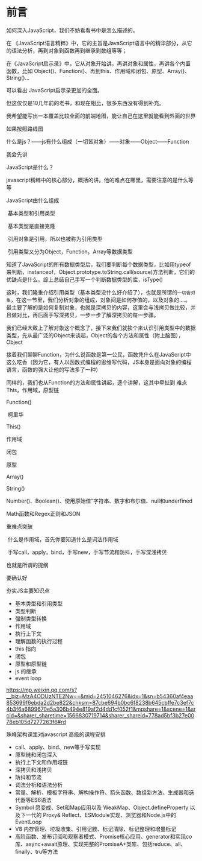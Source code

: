 # 前言

如何深入JavaScript，我们不妨看看书中是怎么描述的。

在 《JavaScript语言精粹》中，它的主旨是JavaScript语言中的精华部分，从它的语法分析，再到对象到函数再到继承到数组等等；

在《JavaScript启示录》中，它从对象开始讲，再讲对象和属性，再讲各个内置函数，比如 Object()、Function()、再到this、作用域和闭包、原型、Array()、String()...

可以看出 JavaScript启示录更加的全面。

但这仅仅是10几年前的老书，和现在相比，很多东西没有得到补充。

我希望能写出一本覆盖比较全面的前端地图，能让自己在这里就能看到外面的世界


如果按照路线图

什么是js？——js有什么组成（一切皆对象）——对象——Object——Function



我会先讲

JavaScript是什么？

​	javascript精粹中的核心部分，概括的讲。他的难点在哪里，需要注意的是什么等等

JavaScript由什么组成

​	基本类型和引用类型

​		基本类型是直接克隆

​		引用对象是引用，所以也被称为引用类型

​	引用类型又分为Object，Function，Array等数据类型

​	知道了JavaScript的所有数据类型后，我们要判断每个数据类型，比如用typeof 来判断，instanceof，Object.prototype.toString.call(source)方法判断，它们的优缺点是什么。综上总结自己手写一个判断数据类型的库，isType()

这时，我们隆重介绍引用类型（基本类型没什么好介绍了），也就是所谓的`一切皆对象`，在这一节里，我们分析对象的组成，对象间是如何存值的，以及对象的....。最主要了解的是如何复制对象，也就是深拷贝的内容，这里会与浅拷贝做比较，并且做对比，再后面手写深拷贝，一步一步了解深拷贝的每一步骤。

我们已经大致上了解对象这个概念了，接下来我们就挨个来认识引用类型中的数据类型，先从最广泛的Object来谈起，Object的各个方法和属性（附上脑图），Object

接着我们聊聊Function，为什么说函数是第一公民，函数凭什么在JavaScript中这么吃香（因为它，有人以函数式编程的思维写代码，JS本身是面向对象的编程语言，函数的强大让他的写法多了一种）

同样的，我们也从Function的方法和属性讲起，逐个讲解，这其中牵扯到 难点 This，作用域，原型链

Function()

​	柯里华

This()

作用域

闭包

原型

Array()

String()

Number()、Boolean()、使用原始值“字符串、数字和布尔值、null和underfined

Math函数和Regex正则和JSON

重难点突破

​	什么是作用域，首先你要知道什么是词法作用域

​	手写call，apply，bind，手写new，手写节流和防抖，手写深浅拷贝



也就是所谓的提纲

要确认好





夯实JS主要知识点

- 基本类型和引用类型
- 类型判断
- 强制类型转换
- 作用域
- 执行上下文
- 理解函数的执行过程
- this 指向
- 闭包
- 原型和原型链
- js 的继承
- event loop

https://mp.weixin.qq.com/s?__biz=MzA4ODUzNTE2Nw==&mid=2451046276&idx=1&sn=b54360af4eaa853699f6ebda2d2be822&chksm=87cbe694b0bc6f8238b645cbffe7c3ef7c4b3f6a6899670e5a306b494e819af2d4dd1cf052f1&mpshare=1&scene=1&srcid=&sharer_sharetime=1566830719714&sharer_shareid=778ad5bf3b27e0078eb105d7277263f6#rd



珠峰架构课里对javascript 高级的课程安排

- call、apply、bind、new等手写实现
- 原型链和闭包深入
- 执行上下文和作用域链
- 深拷贝和浅拷贝
- 防抖和节流
- 词法分析和语法分析
- 常量、解析、模板字符串、解构操作符、箭头函数、数组新方法、生成器和迭代器等ES6语法
- Symbol 愿变成、Set和Map应用以及 WeakMap、Object.defineProperty 以及下一代的 Proxy& Reflect、ESModule实现、浏览器和Node.js中的EventLoop
- V8 内存管理、垃圾收集、引用记数、标记清除、标记整理和增量标记
- 高阶函数、发布订阅和观察者模式、Promise核心应用、generator和实现co库、async+await原理、实现完整的PromiseA+类库、包括reduce、all、finally、tru等方法